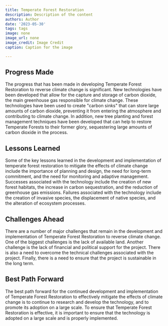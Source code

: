 ```yaml
---
title: Temperate Forest Restoration
description: Description of the content
authors: Author
date: '2023-05-30'
tags: tags
image: none
image_url: none
image_credit: Image Credit
caption: Caption for the image

---
```




## Progress Made

The progress that has been made in developing Temperate Forest Restoration to reverse climate change is significant. New technologies have been developed that allow for the capture and storage of carbon dioxide, the main greenhouse gas responsible for climate change. These technologies have been used to create "carbon sinks" that can store large amounts of carbon dioxide, preventing it from entering the atmosphere and contributing to climate change. In addition, new tree planting and forest management techniques have been developed that can help to restore Temperate Forests to their former glory, sequestering large amounts of carbon dioxide in the process.

## Lessons Learned

Some of the key lessons learned in the development and implementation of temperate forest restoration to mitigate the effects of climate change include the importance of planning and design, the need for long-term commitment, and the need for monitoring and adaptive management. Successes associated with the technology include the creation of new forest habitats, the increase in carbon sequestration, and the reduction of greenhouse gas emissions. Failures associated with the technology include the creation of invasive species, the displacement of native species, and the alteration of ecosystem processes.

## Challenges Ahead

There are a number of major challenges that remain in the development and implementation of Temperate Forest Restoration to reverse climate change. One of the biggest challenges is the lack of available land. Another challenge is the lack of financial and political support for the project. There is also a need to overcome the technical challenges associated with the project. Finally, there is a need to ensure that the project is sustainable in the long term.

## Best Path Forward

The best path forward for the continued development and implementation of Temperate Forest Restoration to effectively mitigate the effects of climate change is to continue to research and develop the technology, and to promote its adoption on a large scale. To ensure that Temperate Forest Restoration is effective, it is important to ensure that the technology is adopted on a large scale and is properly implemented.
